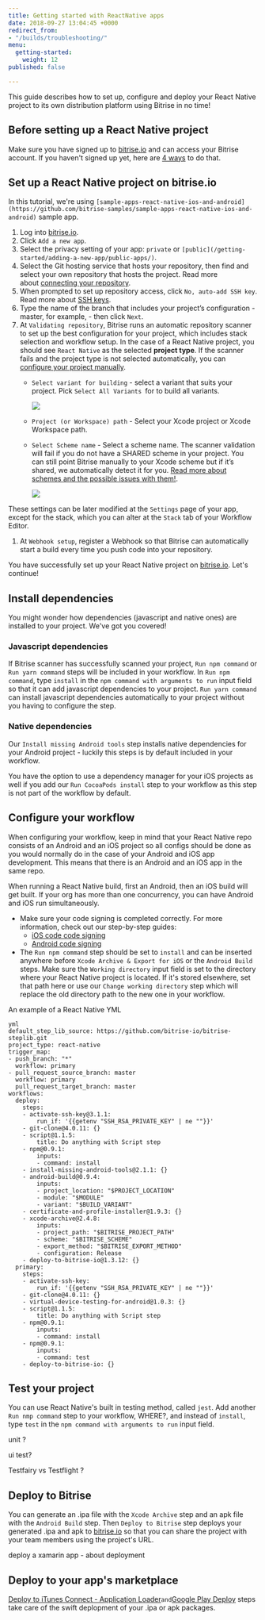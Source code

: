 ```yaml
---
title: Getting started with ReactNative apps
date: 2018-09-27 13:04:45 +0000
redirect_from:
- "/builds/troubleshooting/"
menu:
  getting-started:
    weight: 12
published: false

---
```

This guide describes how to set up, configure and deploy your React Native project to its own distribution platform using Bitrise in no time!

## Before setting up a React Native project

Make sure you have signed up to [bitrise.io](https://www.bitrise.io) and can access your Bitrise account. If you haven't signed up yet, here are [4 ways](https://devcenter.bitrise.io/getting-started/index#signing-up-to-bitrise) to do that.

## Set up a React Native project on bitrise.io

In this tutorial, we're using `[sample-apps-react-native-ios-and-android](https://github.com/bitrise-samples/sample-apps-react-native-ios-and-android)` sample app.

1. Log into [bitrise.io](https://www.bitrise.io).
2. Click `Add a new app`.
3. Select the privacy setting of your app: `private` or `[public](/getting-started/adding-a-new-app/public-apps/)`.
4. Select the Git hosting service that hosts your repository, then find and select your own repository that hosts the project. Read more about [connecting your repository](/getting-started/adding-a-new-app/connecting-a-repository/).
5. When prompted to set up repository access, click `No, auto-add SSH key`. Read more about [SSH keys](https://devcenter.bitrise.io/getting-started/adding-a-new-app/setting-up-ssh-keys/).
6. Type the name of the branch that includes your project’s configuration - master, for example, - then click `Next`.
7. At `Validating repository`, Bitrise runs an automatic repository scanner to set up the best configuration for your project, which includes stack selection and workflow setup. In the case of a React Native project, you should see `React Native` as the selected **project type**. If the scanner fails and the project type is not selected automatically, you can [configure your project manually](https://devcenter.bitrise.io/getting-started/adding-a-new-app/setting-up-configuration#manual-project-configuration). 
   * `Select variant for building` - select a variant that suits your project. Pick `Select All Variants `for  to build all variants.

     ![](/img/select-variant-for-building.jpg)
   * `Project (or Workspace) path` - Select your Xcode project or Xcode Workspace path.
   * `Select Scheme name` - Select a scheme name. The scanner validation will fail if you do not have a SHARED scheme in your  project. You can still point Bitrise manually to your Xcode scheme but  if it’s shared, we automatically detect it for you. [Read more about schemes and the possible issues with them!](https://devcenter.bitrise.io/troubleshooting/frequent-ios-issues/#xcode-scheme-not-found).

     ![](/img/select_scheme_name.jpg) 

 These settings can be later modified at the `Settings` page of your app, except for the stack, which you can alter at the `Stack` tab of your Workflow Editor.

1. At `Webhook setup`, register a Webhook so that Bitrise can automatically start a build every time you push code into your repository.

You have successfully set up your React Native project on [bitrise.io](https://www.bitrise.io). Let's continue!

## Install dependencies

You might wonder how dependencies (javascript and native ones) are installed to your project. We've got you covered!

### Javascript dependencies

If Bitrise scanner has successfully scanned your project, `Run npm command` or `Run yarn command` steps will be included in your workflow. In `Run npm command`, type `install` in the `npm command with arguments to run` input field so that it can add javascript dependencies to your project. `Run yarn command` can install javascript dependencies automatically to your project without you having to configure the step.

### Native dependencies

Our `Install missing Android tools` step installs native dependencies for your Android project - luckily this steps is by default included in your workflow.

You have the option to use a dependency manager for your iOS projects as well if you add our `Run CocoaPods install` step to your workflow as this step is not part of the workflow by default.

## Configure your workflow

When configuring your workflow, keep in mind that your React Native repo consists of an Android and an iOS project so all configs should be done as you would normally do in the case of your Android and iOS app development.  This means that there is an Android and an iOS app in the same repo.

When running a React Native build, first an Android, then an iOS build will get built. If your org has more than one concurrency, you can have Android and iOS run simultaneously.

* Make sure your code signing is completed correctly.
  For more information, check out our step-by-step guides:
  * [iOS code code signing](https://devcenter.bitrise.io/code-signing/ios-code-signing/code-signing/)
  * [Android code signing](https://devcenter.bitrise.io/code-signing/android-code-signing/android-code-signing-procedures/)
* The `Run npm command` step should be set to `install` and can be inserted anywhere before `Xcode Archive & Export for iOS` or the `Android Build` steps. Make sure the `Working directory` input field is set to the directory where your React Native project is located. If it's stored elsewhere, set that path here or use our `Change working directory` step which will replace the old directory path to the new one in your workflow.

An example of a React Native YML

    yml
    default_step_lib_source: https://github.com/bitrise-io/bitrise-steplib.git
    project_type: react-native
    trigger_map:
    - push_branch: "*"
      workflow: primary
    - pull_request_source_branch: master
      workflow: primary
      pull_request_target_branch: master
    workflows:
      deploy:
        steps:
        - activate-ssh-key@3.1.1:
            run_if: '{{getenv "SSH_RSA_PRIVATE_KEY" | ne ""}}'
        - git-clone@4.0.11: {}
        - script@1.1.5:
            title: Do anything with Script step
        - npm@0.9.1:
            inputs:
            - command: install
        - install-missing-android-tools@2.1.1: {}
        - android-build@0.9.4:
            inputs:
            - project_location: "$PROJECT_LOCATION"
            - module: "$MODULE"
            - variant: "$BUILD_VARIANT"
        - certificate-and-profile-installer@1.9.3: {}
        - xcode-archive@2.4.8:
            inputs:
            - project_path: "$BITRISE_PROJECT_PATH"
            - scheme: "$BITRISE_SCHEME"
            - export_method: "$BITRISE_EXPORT_METHOD"
            - configuration: Release
        - deploy-to-bitrise-io@1.3.12: {}
      primary:
        steps:
        - activate-ssh-key:
            run_if: '{{getenv "SSH_RSA_PRIVATE_KEY" | ne ""}}'
        - git-clone@4.0.11: {}
        - virtual-device-testing-for-android@1.0.3: {}
        - script@1.1.5:
            title: Do anything with Script step
        - npm@0.9.1:
            inputs:
            - command: install
        - npm@0.9.1:
            inputs:
            - command: test
        - deploy-to-bitrise-io: {}

## Test your project

You can use React Native's built in testing method, called `jest`. Add another `Run nmp command` step to your workflow, WHERE?, and instead of `install`, type `test` in the `npm command with arguments to run` input field.

unit ?

ui test?

Testfairy vs Testflight ?

## Deploy to Bitrise

You can generate an .ipa file with the `Xcode Archive` step and an apk file with the `Android Build` step. Then `Deploy to Bitrise` step deploys your generated .ipa and apk to [bitrise.io](https://www.bitrise.io) so that you can share the project with your team members using the project's URL.

deploy a xamarin app - about deployment

## Deploy to your app's marketplace

[Deploy to iTunes Connect - Application Loader](https://www.bitrise.io/integrations/steps/deploy-to-itunesconnect-application-loader)`and`[Google Play Deploy](https://www.bitrise.io/integrations/steps/google-play-deploy) steps take care of the swift deplopment of your .ipa or apk packages.